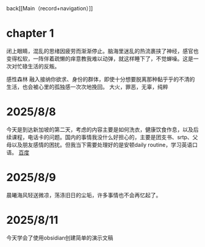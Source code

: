 back[[Main（record+navigation）]]
# chapter 1
闭上眼睛，混乱的思绪因疲劳而渐渐停止。脑海里迷乱的热流裹挟了神经，感官也变得松软，一阵伴着疏懒的痒意教我难以动弹，就这样睡下了，不觉蝉噪。这是一次对忙碌生活的反叛。

感性森林
融入接纳你欲求、身份的群体，即使十分想要脱离那种黏乎乎的不清的生活，也会被心里的孤独感一次次地挽回。
大火，罪恶，无辜，纯粹

#  2025/8/8
今天是到达新加坡的第二天，考虑的内容主要是如何洗衣，健康饮食作息，以及后续课程，电话卡的问题。国内的事情我没什么好担心的，主要是团支书、srtp、父母以及朋友感情的困扰。但我当下需要处理好的是安顿daily routine，学习英语口语。
[百度](https://baidu.com)

# 2025/8/9
晨曦海风轻送微凉，荡涤旧日的尘垢，许多事情也不会再忆起了。

# 2025/8/11
今天学会了使用obsidian创建简单的演示文稿
